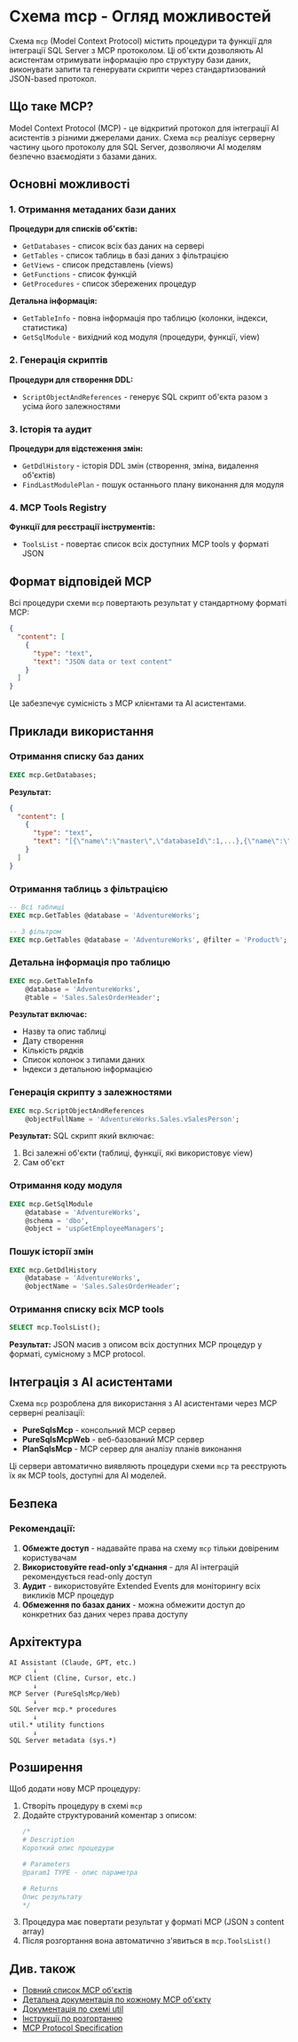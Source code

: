 # Схема mcp - Огляд можливостей

Схема `mcp` (Model Context Protocol) містить процедури та функції для інтеграції SQL Server з MCP протоколом. Ці об'єкти дозволяють AI асистентам отримувати інформацію про структуру бази даних, виконувати запити та генерувати скрипти через стандартизований JSON-based протокол.

## Що таке MCP?

Model Context Protocol (MCP) - це відкритий протокол для інтеграції AI асистентів з різними джерелами даних. Схема `mcp` реалізує серверну частину цього протоколу для SQL Server, дозволяючи AI моделям безпечно взаємодіяти з базами даних.

## Основні можливості

### 1. Отримання метаданих бази даних

**Процедури для списків об'єктів:**
- `GetDatabases` - список всіх баз даних на сервері
- `GetTables` - список таблиць в базі даних з фільтрацією
- `GetViews` - список представлень (views)
- `GetFunctions` - список функцій
- `GetProcedures` - список збережених процедур

**Детальна інформація:**
- `GetTableInfo` - повна інформація про таблицю (колонки, індекси, статистика)
- `GetSqlModule` - вихідний код модуля (процедури, функції, view)

### 2. Генерація скриптів

**Процедури для створення DDL:**
- `ScriptObjectAndReferences` - генерує SQL скрипт об'єкта разом з усіма його залежностями

### 3. Історія та аудит

**Процедури для відстеження змін:**
- `GetDdlHistory` - історія DDL змін (створення, зміна, видалення об'єктів)
- `FindLastModulePlan` - пошук останнього плану виконання для модуля

### 4. MCP Tools Registry

**Функції для реєстрації інструментів:**
- `ToolsList` - повертає список всіх доступних MCP tools у форматі JSON

## Формат відповідей MCP

Всі процедури схеми `mcp` повертають результат у стандартному форматі MCP:

```json
{
  "content": [
    {
      "type": "text",
      "text": "JSON data or text content"
    }
  ]
}
```

Це забезпечує сумісність з MCP клієнтами та AI асистентами.

## Приклади використання

### Отримання списку баз даних
```sql
EXEC mcp.GetDatabases;
```

**Результат:**
```json
{
  "content": [
    {
      "type": "text",
      "text": "[{\"name\":\"master\",\"databaseId\":1,...},{\"name\":\"tempdb\",\"databaseId\":2,...}]"
    }
  ]
}
```

### Отримання таблиць з фільтрацією
```sql
-- Всі таблиці
EXEC mcp.GetTables @database = 'AdventureWorks';

-- З фільтром
EXEC mcp.GetTables @database = 'AdventureWorks', @filter = 'Product%';
```

### Детальна інформація про таблицю
```sql
EXEC mcp.GetTableInfo 
    @database = 'AdventureWorks', 
    @table = 'Sales.SalesOrderHeader';
```

**Результат включає:**
- Назву та опис таблиці
- Дату створення
- Кількість рядків
- Список колонок з типами даних
- Індекси з детальною інформацією

### Генерація скрипту з залежностями
```sql
EXEC mcp.ScriptObjectAndReferences 
    @objectFullName = 'AdventureWorks.Sales.vSalesPerson';
```

**Результат:**
SQL скрипт який включає:
1. Всі залежні об'єкти (таблиці, функції, які використовує view)
2. Сам об'єкт

### Отримання коду модуля
```sql
EXEC mcp.GetSqlModule 
    @database = 'AdventureWorks',
    @schema = 'dbo',
    @object = 'uspGetEmployeeManagers';
```

### Пошук історії змін
```sql
EXEC mcp.GetDdlHistory 
    @database = 'AdventureWorks',
    @objectName = 'Sales.SalesOrderHeader';
```

### Отримання списку всіх MCP tools
```sql
SELECT mcp.ToolsList();
```

**Результат:**
JSON масив з описом всіх доступних MCP процедур у форматі, сумісному з MCP protocol.

## Інтеграція з AI асистентами

Схема `mcp` розроблена для використання з AI асистентами через MCP серверні реалізації:
- **PureSqlsMcp** - консольний MCP сервер
- **PureSqlsMcpWeb** - веб-базований MCP сервер
- **PlanSqlsMcp** - MCP сервер для аналізу планів виконання

Ці сервери автоматично виявляють процедури схеми `mcp` та реєструють їх як MCP tools, доступні для AI моделей.

## Безпека

### Рекомендації:
1. **Обмежте доступ** - надавайте права на схему `mcp` тільки довіреним користувачам
2. **Використовуйте read-only з'єднання** - для AI інтеграцій рекомендується read-only доступ
3. **Аудит** - використовуйте Extended Events для моніторингу всіх викликів MCP процедур
4. **Обмеження по базах даних** - можна обмежити доступ до конкретних баз даних через права доступу

## Архітектура

```
AI Assistant (Claude, GPT, etc.)
      ↓
MCP Client (Cline, Cursor, etc.)
      ↓
MCP Server (PureSqlsMcp/Web)
      ↓
SQL Server mcp.* procedures
      ↓
util.* utility functions
      ↓
SQL Server metadata (sys.*)
```

## Розширення

Щоб додати нову MCP процедуру:

1. Створіть процедуру в схемі `mcp`
2. Додайте структурований коментар з описом:
   ```sql
   /*
   # Description
   Короткий опис процедури
   
   # Parameters
   @param1 TYPE - опис параметра
   
   # Returns
   Опис результату
   */
   ```
3. Процедура має повертати результат у форматі MCP (JSON з content array)
4. Після розгортання вона автоматично з'явиться в `mcp.ToolsList()`

## Див. також

- [Повний список MCP об'єктів](objects-list.md)
- [Детальна документація по кожному MCP об'єкту](detailed/)
- [Документація по схемі util](../util/README.md)
- [Інструкції по розгортанню](../deploy.md)
- [MCP Protocol Specification](https://modelcontextprotocol.io/)

